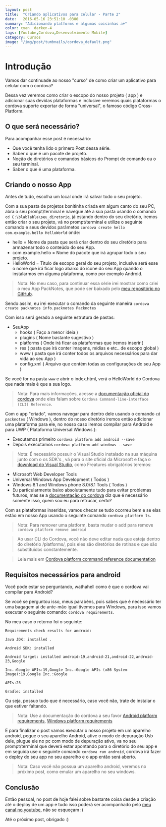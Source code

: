 ```yaml
---
layout: post
title:  "Criando aplicativos para celular - Parte 2"
date:   2016-05-16 23:51:10 -0300
summary: "Adicionando platforms e algumas coisinhas a+"
color: cyan  darken-4
tags: [Youtube,Cordova,Desenvolvimento Mobile]
category: Cursos
image: "/img/post/tumbnails/cordova_default.png"
---
```


# Introdução

Vamos dar continuade ao nosso "curso" de como criar um aplicativo para celular com o cordova?

Dessa vez veremos como criar o escopo do nosso projeto ( app ) e adicionar suas devidas plataformas e inclusive veremos quais plataformas o cordova suporte exportar de forma "universal", o famoso código Cross-Platform.

## O que será necessário?

Para acompanhar esse post é necessário:

- Que você tenha lido o primero Post dessa série.
- Saber o que é um pacote de projeto.
- Noção de diretórios e comandos básicos do Prompt de comando ou o seu terminal.
- Saber o que é uma plataforma.

## Criando o nosso App

Antes de tudo, escolha um local onde irá salvar todo o seu projeto.

Com a sua pasta de projetos bonitinha criada em algum canto do seu PC, abra o seu prompt/terminal e navegue até a sua pasta usando o comando `cd C:\blablabla\seu_diretorio`, já estando dentro do seu diretório, iremos então criar o seu projeto, vá no prompt/terminal e utilize o seguinte comando e seus devidos parâmetos `cordova create hello com.example.hello HelloWorld` onde:

- hello = Nome da pasta que será criar dentro do seu diretório para armazenar todo o conteúdo do seu App.
- com.example.hello = Nome do pacote que irá agrupar todo o seu projeto.
- HelloWorld = Título de escopo geral do seu projeto, inclusive será esse o nome que irá ficar logo abaixo do ícone do seu App quando o instalarmos em alguma plataforma, como por exemplo Android.


> Nota: No meu caso, para continuar essa série irei mostrar como criei o meu App PackNotes, que pode ser baixado pelo [meu reposítório no GitHub](https://github.com/fabiomilson/packnotes).


Sendo assim, eu irei executar o comando da seguinte maneira `cordova create packnotes info.packnotes Packnotes`

Com isso será gerado a seguinte estrutura de pastas:

- SeuApp
    - hooks ( Faço a menor ideia )
    - plugins ( Nome bastante sugestivo )
    - platforms ( Onde irá ficar as plataformas que iremos inserir )
    - res ( pasta que irá conter imagens, mídias e etc.. de escopo global )
    - www ( pasta que irá conter todos os arquivos necessários para dar vida ao seu App )
    - config.xml ( Arquivo que contém todas as configurações do seu App )

Se você for na pasta `www` e abrir o index.html, verá o HelloWorld do Cordova que nada mais é que a sua logo.

> Nota: Para mais informações, acesse a [documentação oficial do cordova](https://cordova.apache.org/docs/en/latest/reference/cordova-cli/index.html#cordova-create-command) onde eles falam sobre `Cordova Command-line-interface (CLI) Reference`.

Com o app "criado", vamos navegar para dentro dele usando o comando `cd packnotes` ( Windows ), dentro do nosso diretório iremos então adicionar uma plataforma para ele, no nosso caso iremos compilar para Android e para UWP ( Plataforma Universal Windows ):

- Executamos primeiro `cordova platform add android --save`
- Depois executamos `cordova platform add windows --save`

> Nota: É necessário possuir o Visual Studio instalado na sua máquina junto com o os SDK's , vá para o site oficial da Microsoft e faça o [download do Visual Studio](http://www.visualstudio.com/downloads), como Freatures obrigatórios teremos:

- Microsoft Web Developer Tools
- Universal Windows App Development ( Todos )
- Windows 8.1 and Windows phone 8.0/8.1 Tools ( Todos )
- Eu particularmente baixo absolutamente tudo para evitar problemas futuros, mas se a 
[documentação do cordova](https://cordova.apache.org/docs/en/latest/guide/platforms/win8/) diz que é necessário somente isso, quem sou eu para retrucar, certo?

Com as plataformas inseridas, vamos checar se tudo ocorreu bem e se elas estão em nosso App usando o seguinte comando `cordova platform ls`.

> Nota: Para remover uma platform, basta mudar o add para remove `cordova platform remove android`

> Ao usar CLI do Cordova, você não deve editar nada que esteja dentro do diretório /platforms/, pois eles são diretórios de rotinas e que são substituidos constantemente.

> Leia mais em [Cordova platform command reference documentation](https://cordova.apache.org/docs/en/latest/reference/cordova-cli/index.html#cordova-platform-command)

## Requisitos necessários para android

Você pode estar se perguntando, wathahell como é que o cordova vai compilar para Android?

Se você se perguntou isso, meus parabéns, pois sabes que é necessário ter uma bagagem ai de ante-mão igual tivemos para Windows, para isso vamos executar o seguinte comando: `cordova requirements`.

No meu caso o retorno foi o seguinte:

`Requirements check results for android:`

`Java JDK: installed .`

`Android SDK: installed`

`Android target: installed android-19,android-21,android-22,android-23,Google`

`Inc.:Google APIs:19,Google Inc.:Google APIs (x86 System Image):19,Google Inc.:Google`

`APIs:23`

`Gradle: installed`

Ou seja, possuo tudo que é necessário, caso você não, trate de instalar o que estiver faltando.

> Nota: Use a documentação do cordova a seu favor [Android platform requirements](https://cordova.apache.org/docs/en/latest/guide/platforms/android/index.html#requirements-and-support), [Windows platform requirements](https://cordova.apache.org/docs/en/latest/guide/platforms/win8/index.html#requirements-and-support)

E para finalizar o post vamos executar o nosso projeto em um aparelho android, pegue o seu aparelho Android, ative o modo de depuração Usb dele, plugue ele no pc com modo de depuração ativo, va no seu prompt/terminal que deverá estar apontando para o diretório do seu app e em seguida use o seguinte comando `cordova run android`, cordova irá fazer o deploy do seu app no seu aparelho e o app então será aberto.

> Nota: Caso você não possua um aparelho android, veremos no próximo post, como emular um aparelho no seu windows.

## Conclusão

Então pessoal, no post de hoje falei sobre bastante coisa desde a criação até o deploy de um app e tudo isso poderá ser acompanhado pelo [meu canal no youtube](http://youtube.com/packtudo), não se esqueçam :)

Até o próximo post, obrigado :)




